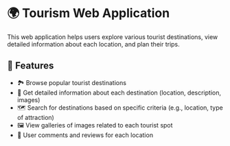 <!DOCTYPE html>
<html lang="en">
<head>
    <meta charset="UTF-8">
    <meta name="viewport" content="width=device-width, initial-scale=1.0">
 
</head>
<body>

  <h1>🌍 Tourism Web Application</h1>
    <p>This web application helps users explore various tourist destinations, view detailed information about each location, and plan their trips.</p>

  <h2>🚀 Features</h2>
    <ul>
        <li>🏞️ Browse popular tourist destinations</li>
        <li>📍 Get detailed information about each destination (location, description, images)</li>
        <li>🗺️ Search for destinations based on specific criteria (e.g., location, type of attraction)</li>
        <li>🖼️ View galleries of images related to each tourist spot</li>
        <li>💬 User comments and reviews for each location</li>
    </ul>


